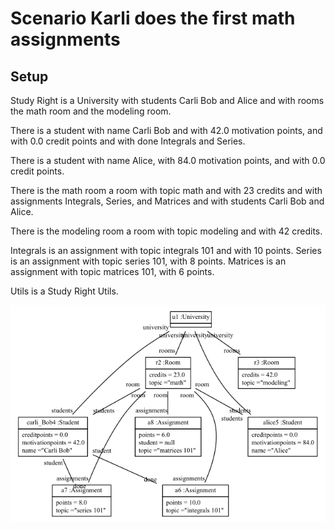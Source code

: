 
# Scenario Karli does the first math assignments

## Setup

Study Right is a University with students Carli Bob and Alice
and with rooms the math room and the modeling room.

There is a student with name Carli Bob
and with 42.0 motivation points,
and with 0.0 credit points
and with done Integrals and Series.

There is a student with name Alice,
with 84.0 motivation points,
and with 0.0 credit points.

There is the math room a room with topic math and with 23 credits
and with assignments Integrals, Series, and Matrices
and with students Carli Bob and Alice.

There is the modeling room a room with topic modeling and with 42 credits.

Integrals is an assignment with topic integrals 101 and with 10 points.
Series is an assignment with topic series 101, with 8 points.
Matrices is an assignment with topic matrices 101, with 6 points.

Utils is a Study Right Utils.

![ObjectDiagram](Scenario1.png)
